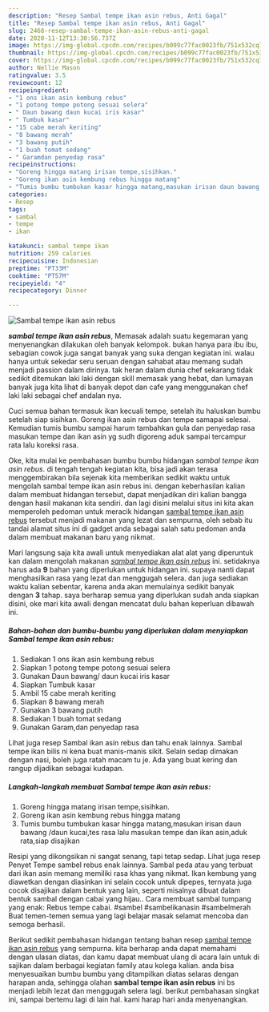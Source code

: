 ```yaml
---
description: "Resep Sambal tempe ikan asin rebus, Anti Gagal"
title: "Resep Sambal tempe ikan asin rebus, Anti Gagal"
slug: 2468-resep-sambal-tempe-ikan-asin-rebus-anti-gagal
date: 2020-11-12T13:30:56.737Z
image: https://img-global.cpcdn.com/recipes/b099c77fac0023fb/751x532cq70/sambal-tempe-ikan-asin-rebus-foto-resep-utama.jpg
thumbnail: https://img-global.cpcdn.com/recipes/b099c77fac0023fb/751x532cq70/sambal-tempe-ikan-asin-rebus-foto-resep-utama.jpg
cover: https://img-global.cpcdn.com/recipes/b099c77fac0023fb/751x532cq70/sambal-tempe-ikan-asin-rebus-foto-resep-utama.jpg
author: Nellie Mason
ratingvalue: 3.5
reviewcount: 12
recipeingredient:
- "1 ons ikan asin kembung rebus"
- "1 potong tempe potong sesuai selera"
- " Daun bawang daun kucai iris kasar"
- " Tumbuk kasar"
- "15 cabe merah keriting"
- "8 bawang merah"
- "3 bawang putih"
- "1 buah tomat sedang"
- " Garamdan penyedap rasa"
recipeinstructions:
- "Goreng hingga matang irisan tempe,sisihkan."
- "Goreng ikan asin kembung rebus hingga matang"
- "Tumis bumbu tumbukan kasar hingga matang,masukan irisan daun bawang /daun kucai,tes rasa lalu masukan tempe dan ikan asin,aduk rata,siap disajikan"
categories:
- Resep
tags:
- sambal
- tempe
- ikan

katakunci: sambal tempe ikan 
nutrition: 259 calories
recipecuisine: Indonesian
preptime: "PT33M"
cooktime: "PT57M"
recipeyield: "4"
recipecategory: Dinner

---
```



![Sambal tempe ikan asin rebus](https://img-global.cpcdn.com/recipes/b099c77fac0023fb/751x532cq70/sambal-tempe-ikan-asin-rebus-foto-resep-utama.jpg)

<b><i>sambal tempe ikan asin rebus</i></b>, Memasak adalah suatu kegemaran yang menyenangkan dilakukan oleh banyak kelompok. bukan hanya para ibu ibu, sebagian cowok juga sangat banyak yang suka dengan kegiatan ini. walau hanya untuk sekedar seru seruan dengan sahabat atau memang sudah menjadi passion dalam dirinya. tak heran dalam dunia chef sekarang tidak sedikit ditemukan laki laki dengan skill memasak yang hebat, dan lumayan banyak juga kita lihat di banyak depot dan cafe yang menggunakan chef laki laki sebagai chef andalan nya.

Cuci semua bahan termasuk ikan kecuali tempe, setelah itu haluskan bumbu setelah siap sisihkan. Goreng ikan asin rebus dan tempe samapai selesai. Kemudian tumis bumbu sampai harum tambahkan gula dan penyedap rasa masukan tempe dan ikan asin yg sudh digoreng aduk sampai tercampur rata lalu koreksi rasa.

Oke, kita mulai ke pembahasan bumbu bumbu hidangan <i>sambal tempe ikan asin rebus</i>. di tengah tengah kegiatan kita, bisa jadi akan terasa menggembirakan bila sejenak kita memberikan sedikit waktu untuk mengolah sambal tempe ikan asin rebus ini. dengan keberhasilan kalian dalam membuat hidangan tersebut, dapat menjadikan diri kalian bangga dengan hasil makanan kita sendiri. dan lagi disini melalui situs ini kita akan memperoleh pedoman untuk meracik hidangan <u>sambal tempe ikan asin rebus</u> tersebut menjadi makanan yang lezat dan sempurna, oleh sebab itu tandai alamat situs ini di gadget anda sebagai salah satu pedoman anda dalam membuat makanan baru yang nikmat.


Mari langsung saja kita awali untuk menyediakan alat alat yang diperuntuk kan dalam mengolah makanan <u><i>sambal tempe ikan asin rebus</i></u> ini. setidaknya harus ada <b>9</b> bahan yang diperlukan untuk hidangan ini. supaya nanti dapat menghasilkan rasa yang lezat dan menggugah selera. dan juga sediakan waktu kalian sebentar, karena anda akan memulainya sedikit banyak dengan <b>3</b> tahap. saya berharap semua yang diperlukan sudah anda siapkan disini, oke mari kita awali dengan mencatat dulu bahan keperluan dibawah ini.

<!--inarticleads1-->

##### Bahan-bahan dan bumbu-bumbu yang diperlukan dalam menyiapkan Sambal tempe ikan asin rebus:

1. Sediakan 1 ons ikan asin kembung rebus
1. Siapkan 1 potong tempe potong sesuai selera
1. Gunakan  Daun bawang/ daun kucai iris kasar
1. Siapkan  Tumbuk kasar
1. Ambil 15 cabe merah keriting
1. Siapkan 8 bawang merah
1. Gunakan 3 bawang putih
1. Sediakan 1 buah tomat sedang
1. Gunakan  Garam,dan penyedap rasa


Lihat juga resep Sambal ikan asin rebus dan tahu enak lainnya. Sambal tempe ikan bilis ni kena buat manis-manis sikit. Selain sedap dimakan dengan nasi, boleh juga ratah macam tu je. Ada yang buat kering dan rangup dijadikan sebagai kudapan. 

<!--inarticleads2-->

##### Langkah-langkah membuat Sambal tempe ikan asin rebus:

1. Goreng hingga matang irisan tempe,sisihkan.
1. Goreng ikan asin kembung rebus hingga matang
1. Tumis bumbu tumbukan kasar hingga matang,masukan irisan daun bawang /daun kucai,tes rasa lalu masukan tempe dan ikan asin,aduk rata,siap disajikan


Resipi yang dikongsikan ni sangat senang, tapi tetap sedap. Lihat juga resep Penyet Tempe sambel rebus enak lainnya. Sambal peda atau yang terbuat dari ikan asin memang memiliki rasa khas yang nikmat. Ikan kembung yang diawetkan dengan diasinkan ini selain cocok untuk dipepes, ternyata juga cocok disajikan dalam bentuk yang lain, seperti misalnya dibuat dalam bentuk sambal dengan cabai yang hijau.. Cara membuat sambal tumpang yang enak: Rebus tempe cabai. #sambel #sambelikanasin #sambelmerah Buat temen-temen semua yang lagi belajar masak selamat mencoba dan semoga berhasil. 

Berikut sedikit pembahasan hidangan tentang bahan resep <u>sambal tempe ikan asin rebus</u> yang sempurna. kita berharap anda dapat memahami dengan ulasan diatas, dan kamu dapat membuat ulang di acara lain untuk di sajikan dalam berbagai kegiatan family atau kolega kalian. anda bisa menyesuaikan bumbu bumbu yang ditampilkan diatas selaras dengan harapan anda, sehingga olahan <b>sambal tempe ikan asin rebus</b> ini bs menjadi lebih lezat dan menggugah selera lagi. berikut pembahasan singkat ini, sampai bertemu lagi di lain hal. kami harap hari anda menyenangkan.
